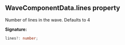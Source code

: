 
## WaveComponentData.lines property

Number of lines in the wave. Defaults to 4

**Signature:**

```typescript
lines?: number;
```
